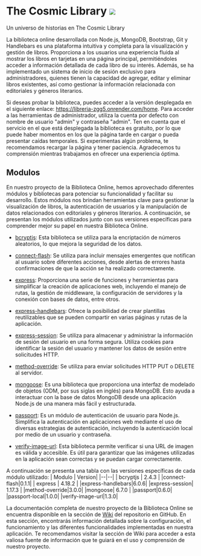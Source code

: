 # The Cosmic Library ![](https://media.discordapp.net/attachments/908798431064109098/1106227725141807176/image.png?width=412&height=385)
Un universo de historias en The Cosmic Library

La biblioteca online desarrollada con Node.js, MongoDB, Bootstrap, Git y Handlebars es una plataforma intuitiva y completa para la visualización y gestión de libros. Proporciona a los usuarios una experiencia fluida al mostrar los libros en tarjetas en una página principal, permitiéndoles acceder a información detallada de cada libro de su interés. Además, se ha implementado un sistema de inicio de sesión exclusivo para administradores, quienes tienen la capacidad de agregar, editar y eliminar libros existentes, así como gestionar la información relacionada con editoriales y géneros literarios. 

Si deseas probar la biblioteca, puedes acceder a la versión desplegada en el siguiente enlace: https://libreria-zgg5.onrender.com/home. Para acceder a las herramientas de administrador, utiliza la cuenta por defecto con nombre de usuario "admin" y contraseña "admin". Ten en cuenta que el servicio en el que está desplegada la biblioteca es gratuito, por lo que puede haber momentos en los que la página tarde en cargar o pueda presentar caídas temporales. Si experimentas algún problema, te recomendamos recargar la página y tener paciencia. Agradecemos tu comprensión mientras trabajamos en ofrecer una experiencia óptima.


## Modulos
En nuestro proyecto de la Biblioteca Online, hemos aprovechado diferentes módulos y bibliotecas para potenciar su funcionalidad y facilitar su desarrollo. Estos módulos nos brindan herramientas clave para gestionar la visualización de libros, la autenticación de usuarios y la manipulación de datos relacionados con editoriales y géneros literarios. A continuación, se presentan los módulos utilizados junto con sus versiones específicas para comprender mejor su papel en nuestra Biblioteca Online.

   - [bcryptjs](https://www.npmjs.com/package/bcrypt): Esta biblioteca se utiliza para la encriptación de números aleatorios, lo que mejora la seguridad de los datos.
    
- [connect-flash](https://www.npmjs.com/package/connect-flash): Se utiliza para incluir mensajes emergentes que notifican al usuario sobre diferentes acciones, desde alertas de errores hasta confirmaciones de que la acción se ha realizado correctamente.
    
- [express](https://www.npmjs.com/package/express): Proporciona una serie de funciones y herramientas para simplificar la creación de aplicaciones web, incluyendo el manejo de rutas, la gestión de middleware, la configuración de servidores y la conexión con bases de datos, entre otros.
    
- [express-handlebars](https://www.npmjs.com/package/express-handlebars): Ofrece la posibilidad de crear plantillas reutilizables que se pueden compartir en varias páginas y rutas de la aplicación.
    
- [express-session](https://www.npmjs.com/package/express-session): Se utiliza para almacenar y administrar la información de sesión del usuario en una forma segura. Utiliza cookies para identificar la sesión del usuario y mantener los datos de sesión entre solicitudes HTTP.
    
- [method-override](https://www.npmjs.com/package/method-override): Se utiliza para enviar solicitudes HTTP PUT o DELETE al servidor.
    
- [mongoose](https://www.npmjs.com/package/mongoose): Es una biblioteca que proporciona una interfaz de modelado de objetos (ODM, por sus siglas en inglés) para MongoDB. Esto ayuda a interactuar con la base de datos MongoDB desde una aplicación Node.js de una manera más fácil y estructurada.
    
- [passport](https://www.npmjs.com/package/passport): Es un módulo de autenticación de usuario para Node.js. Simplifica la autenticación en aplicaciones web mediante el uso de diversas estrategias de autenticación, incluyendo la autenticación local por medio de un usuario y contraseña.

- [verify-image-url](https://www.npmjs.com/package/verify-image-url): Esta biblioteca permite verificar si una URL de imagen es válida y accesible. Es útil para garantizar que las imágenes utilizadas en la aplicación sean correctas y se puedan cargar correctamente.

A continuación se presenta una tabla con las versiones específicas de cada módulo utilizado:
|  Modulo |  Version|
|--|--|
| bcryptjs | 2.4.3 |
|connect-flash|0.1.1|
| express | 4.18.2 |
|express-handlebars|6.0.6|
|express-session| 1.17.3 |
|method-override|3.0.0|
|mongoose| 6.7.0 |
|passport|0.6.0|
|passport-local|1.0.0|
|verify-image-url|1.3.0|


La documentación completa de nuestro proyecto de la Biblioteca Online se encuentra disponible en la sección de [Wiki](https://github.com/1INTERWEB9/LIbraryWEB/wiki) del repositorio en GitHub. En esta sección, encontrarás información detallada sobre la configuración, el funcionamiento y las diferentes funcionalidades implementadas en nuestra aplicación. Te recomendamos visitar la sección de Wiki para acceder a esta valiosa fuente de información que te guiará en el uso y comprensión de nuestro proyecto.





